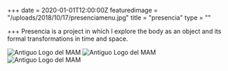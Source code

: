 +++
date = 2020-01-01T12:00:00Z
featuredimage = "/uploads/2018/10/17/presenciamenu.jpg"
title = "presencia"
type = ""

+++
Presencia is a project in which I explore the body as an object and its formal transformations in time and space.

<img class="full" src="/uploads/2018/10/17/presencia1.jpg" alt="Antiguo Logo del MAM">

<img class="full" src="/uploads/2018/10/17/presencia2.jpg" alt="Antiguo Logo del MAM">

<img class="full" src="/uploads/2018/10/17/presencia3.jpg" alt="Antiguo Logo del MAM">